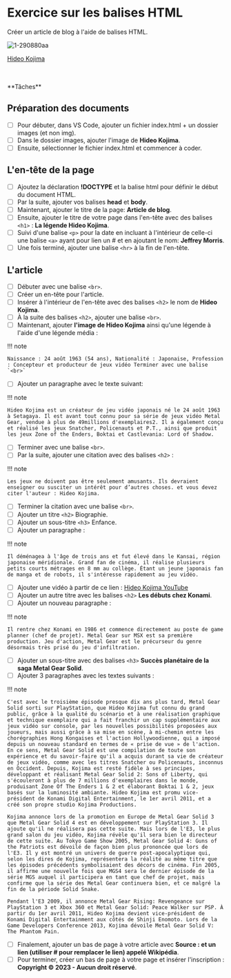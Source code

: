 # Exercice sur les balises HTML
Créer un article de blog à l'aide de balises HTML.


![1-290880aa](https://github.com/user-attachments/assets/9ae774df-3fcc-4587-aaa7-fcced9686b7a)

[Hideo Kojima](https://github.com/user-attachments/files/17001047/7394ef47.zip)

<br>
<br>
**Tâches**

## Préparation des documents

* [ ] Pour débuter, dans VS Code, ajouter un fichier index.html + un dossier images
(et non img).
* [ ] Dans le dossier images, ajouter l'image de **Hideo Kojima**.
* [ ] Ensuite, sélectionner le fichier index.html et commencer à coder.

## L'en-tête de la page

* [ ] Ajoutez la déclaration **!DOCTYPE** et la balise html pour définir le début du document HTML.
* [ ] Par la suite, ajouter vos balises **head** et **body**.
* [ ] Maintenant, ajouter le titre de la page: **Article de blog**.
* [ ] Ensuite, ajouter le titre de votre page dans l'en-tête avec des balises `<h1>` : **La légende Hideo Kojima**.
* [ ] Suivi d'une balise `<p>` pour la date en incluant à l'intérieur de celle-ci une balise `<a>` ayant pour lien un # et en ajoutant le nom: **Jeffrey Morris**.
* [ ] Une fois terminé, ajouter une balise `<hr>` à la fin de l'en-tête.

## L'article

* [ ] Débuter avec une balise `<br>`.
* [ ] Créer un en-tête pour l'article.
* [ ] Insérer à l'intérieur de l'en-tête avec des balises `<h2>` le nom de **Hideo Kojima**.
* [ ] À la suite des balises `<h2>`, ajouter une balise `<br>`.
* [ ] Maintenant, ajouter **l'image de Hideo Kojima** ainsi qu'une légende à l'aide d'une légende média :

!!! note

    Naissance : 24 août 1963 (54 ans), Nationalité : Japonaise, Profession : Concepteur et producteur de jeux vidéo Terminer avec une balise `<br>`
    
* [ ] Ajouter un paragraphe avec le texte suivant:

!!! note

    Hideo Kojima est un créateur de jeu vidéo japonais né le 24 août 1963 à Setagaya. Il est avant tout connu pour sa série de jeux vidéo Metal Gear, vendue à plus de 49millions d'exemplaires2. Il a également conçu et réalisé les jeux Snatcher, Policenauts et P.T., ainsi que produit les jeux Zone of the Enders, Boktai et Castlevania: Lord of Shadow.
    
* [ ] Terminer avec une balise `<br>`.
* [ ] Par la suite, ajouter une citation avec des balises `<h2>` :

!!! note

    Les jeux ne doivent pas être seulement amusants. Ils devraient enseigner ou susciter un intérêt pour d’autres choses. et vous devez citer l'auteur : Hideo Kojima.
    
* [ ] Terminer la citation avec une balise `<br>`.
* [ ] Ajouter un titre `<h2>` Biographie.
* [ ] Ajouter un sous-titre `<h3>` Enfance.
* [ ] Ajouter un paragraphe :

!!! note

    Il déménagea à l'âge de trois ans et fut élevé dans le Kansai, région japonaise méridionale. Grand fan de cinéma, il réalise plusieurs petits courts métrages en 8 mm au collège. Étant un jeune japonais fan de manga et de robots, il s'intéresse rapidement au jeu vidéo.
    
* [ ] Ajouter une vidéo à partir de ce lien : [Hideo Kojima YouTube](https://www.youtube.com/watch?v=AfjElfbj_mo)
* [ ] Ajouter un autre titre avec les balises `<h2>` **Les débuts chez Konami**.
* [ ] Ajouter un nouveau paragraphe :

!!! note

    Il rentre chez Konami en 1986 et commence directement au poste de game planner (chef de projet). Metal Gear sur MSX est sa première production. Jeu d'action, Metal Gear est le précurseur du genre désormais très prisé du jeu d'infiltration.
    
* [ ] Ajouter un sous-titre avec des balises `<h3>` **Succès planétaire de la saga Metal Gear Solid**.
* [ ] Ajouter 3 paragraphes avec les textes suivants :

!!! note
  
    C'est avec le troisième épisode presque dix ans plus tard, Metal Gear Solid sorti sur PlayStation, que Hideo Kojima fut connu du grand public, grâce à la qualité du scénario et à une réalisation graphique et technique exemplaire qui a fait franchir un cap supplémentaire aux jeux vidéo sur console, par les nouvelles possibilités proposées aux joueurs, mais aussi grâce à sa mise en scène, à mi-chemin entre les chorégraphies Hong Kongaises et l'action Hollywoodienne, qui a imposé depuis un nouveau standard en termes de « prise de vue » de l'action. En ce sens, Metal Gear Solid est une compilation de toute son expérience et du savoir-faire qu'il a acquis durant sa vie de créateur de jeux vidéo, comme avec les titres Snatcher ou Policenauts, inconnus en Occident. Depuis, Kojima est resté fidèle à ses principes, développant et réalisant Metal Gear Solid 2: Sons of Liberty, qui s'écouleront à plus de 7 millions d'exemplaires dans le monde, produisant Zone Of The Enders 1 & 2 et élaborant Boktai 1 & 2, jeux basés sur la luminosité ambiante. Hideo Kojima est promu vice-président de Konami Digital Entertainment, le 1er avril 2011, et a créé son propre studio Kojima Productions.

    Kojima annonce lors de la promotion en Europe de Metal Gear Solid 3 que Metal Gear Solid 4 est en développement sur PlayStation 3. Il ajoute qu'il ne réalisera pas cette suite. Mais lors de l'E3, le plus grand salon du jeu vidéo, Kojima révèle qu'il sera bien le directeur de cette suite. Au Tokyo Game Show 2005, Metal Gear Solid 4: Guns of the Patriots est dévoilé de façon bien plus prononcée que lors de l'E3. Il y est montré un univers de guerre post-apocalyptique qui, selon les dires de Kojima, représentera la réalité au même titre que les épisodes précédents symbolisaient des décors de cinéma. Fin 2005, il affirme une nouvelle fois que MGS4 sera le dernier épisode de la série MGS auquel il participera en tant que chef de projet, mais confirme que la série des Metal Gear continuera bien, et ce malgré la fin de la période Solid Snake.

    Pendant l'E3 2009, il annonce Metal Gear Rising: Revengeance sur PlayStation 3 et Xbox 360 et Metal Gear Solid: Peace Walker sur PSP. À partir du 1er avril 2011, Hideo Kojima devient vice-président de Konami Digital Entertainment aux côtés de Shinji Enomoto. Lors de la Game Developers Conference 2013, Kojima dévoile Metal Gear Solid V: The Phantom Pain.

* [ ] Finalement, ajouter un bas de page à votre article avec **Source : et un lien (utiliser # pour remplacer le lien) appelé Wikipédia**.
* [ ] Pour terminer, créer un bas de page à votre page et insérer l'inscription : **Copyright © 2023 - Aucun droit réservé**.
